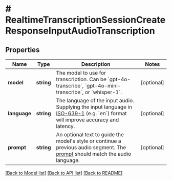 # # RealtimeTranscriptionSessionCreateResponseInputAudioTranscription

## Properties

Name | Type | Description | Notes
------------ | ------------- | ------------- | -------------
**model** | **string** | The model to use for transcription. Can be &#x60;gpt-4o-transcribe&#x60;, &#x60;gpt-4o-mini-transcribe&#x60;, or &#x60;whisper-1&#x60;. | [optional]
**language** | **string** | The language of the input audio. Supplying the input language in [ISO-639-1](https://en.wikipedia.org/wiki/List_of_ISO_639-1_codes) (e.g. &#x60;en&#x60;) format will improve accuracy and latency. | [optional]
**prompt** | **string** | An optional text to guide the model&#39;s style or continue a previous audio segment. The [prompt](/docs/guides/speech-to-text#prompting) should match the audio language. | [optional]

[[Back to Model list]](../../README.md#models) [[Back to API list]](../../README.md#endpoints) [[Back to README]](../../README.md)
